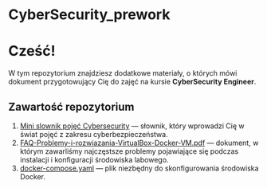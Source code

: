 # CyberSecurity_prework

# Cześć!

W tym repozytorium znajdziesz dodatkowe materiały, o których mówi dokument przygotowujący Cię do zajęć na kursie **CyberSecurity Engineer**.

## Zawartość repozytorium

1. [Mini slownik pojęć Cybersecurity](Mini-slownik-pojec-Cybersecurity.pdf) — słownik, który wprowadzi Cię w świat pojęć z zakresu cyberbezpieczeństwa.
2. [FAQ-Problemy-i-rozwiazania-VirtualBox-Docker-VM.pdf](FAQ-Problemy-i-rozwiazania-VirtualBox-Docker-VM.pdf) — dokument, w którym zawarliśmy najczęstsze problemy pojawiające się podczas instalacji i konfiguracji środowiska labowego.
3. [docker-compose.yaml](docker-compose.yaml) — plik niezbędny do skonfigurowania środowiska Docker.
